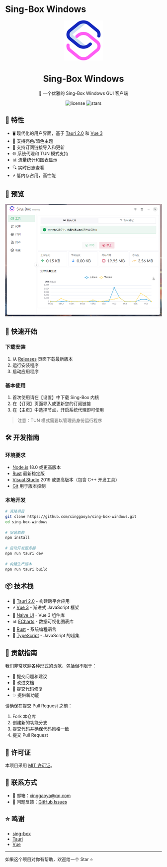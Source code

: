 # Sing-Box Windows

<div align="center">
    <img src="./src/assets/icon.png" alt="Sing-Box Windows Logo" width="128" height="128" />
    <h1>Sing-Box Windows</h1>
    <p>🚀 一个优雅的 Sing-Box Windows GUI 客户端</p>
    <p>
        <img src="https://img.shields.io/github/license/xinggaoya/sing-box-windows" alt="license" />
        <img src="https://img.shields.io/github/stars/xinggaoya/sing-box-windows" alt="stars" />
    </p>
</div>

## 🎯 特性

- 🖥️ 现代化的用户界面，基于 [Tauri 2.0](https://tauri.app/) 和 [Vue 3](https://vuejs.org/)
- 🌙 支持亮色/暗色主题
- 🔄 支持订阅链接导入和更新
- 🌐 系统代理和 TUN 模式支持
- 📊 流量统计和图表显示
- 🔍 实时日志查看
- ⚡ 低内存占用，高性能

## 📸 预览
<img src="./public/image.png" alt="sing-box-windows 预览" width="800">

## 🚀 快速开始

### 下载安装
1. 从 [Releases](https://github.com/xinggaoya/sing-box-windows/releases) 页面下载最新版本
2. 运行安装程序
3. 启动应用程序

### 基本使用
1. 首次使用请在【设置】中下载 Sing-Box 内核
2. 在【订阅】页面导入或更新您的订阅链接
3. 在【主页】中选择节点，开启系统代理即可使用

> 注意：TUN 模式需要以管理员身份运行程序

## 🛠️ 开发指南

### 环境要求
- [Node.js](https://nodejs.org/) 18.0 或更高版本
- [Rust](https://www.rust-lang.org/) 最新稳定版
- [Visual Studio](https://visualstudio.microsoft.com/) 2019 或更高版本（包含 C++ 开发工具）
- [Git](https://git-scm.com/) 用于版本控制

### 本地开发
```bash
# 克隆项目
git clone https://github.com/xinggaoya/sing-box-windows.git
cd sing-box-windows

# 安装依赖
npm install

# 启动开发服务器
npm run tauri dev

# 构建生产版本
npm run tauri build
```

## 📦 技术栈

- 🎯 [Tauri 2.0](https://tauri.app/) - 构建跨平台应用
- ⚡ [Vue 3](https://vuejs.org/) - 渐进式 JavaScript 框架
- 🎨 [Naive UI](https://www.naiveui.com/) - Vue 3 组件库
- 📊 [ECharts](https://echarts.apache.org/) - 数据可视化图表库
- 🦀 [Rust](https://www.rust-lang.org/) - 系统编程语言
- 🔧 [TypeScript](https://www.typescriptlang.org/) - JavaScript 的超集

## 🤝 贡献指南

我们非常欢迎各种形式的贡献，包括但不限于：

- 🐛 提交问题和建议
- 📝 改进文档
- 🔧 提交代码修复
- ✨ 提供新功能

请确保在提交 Pull Request 之前：
1. Fork 本仓库
2. 创建新的功能分支
3. 提交代码并确保代码风格一致
4. 提交 Pull Request

## 📄 许可证

本项目采用 [MIT 许可证](LICENSE)。

## 📮 联系方式

- 📧 邮箱：[xinggaoya@qq.com](mailto:xinggaoya@qq.com)
- 🐛 问题反馈：[GitHub Issues](https://github.com/xinggaoya/sing-box-windows/issues)

## ⭐ 鸣谢

- [sing-box](https://github.com/SagerNet/sing-box)
- [Tauri](https://tauri.app/)
- [Vue](https://vuejs.org/)

---

如果这个项目对你有帮助，欢迎给一个 Star ⭐️
